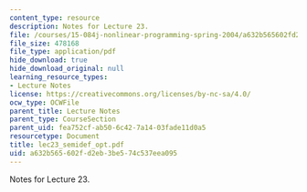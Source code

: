 ```yaml
---
content_type: resource
description: Notes for Lecture 23.
file: /courses/15-084j-nonlinear-programming-spring-2004/a632b565602fd2eb3be574c537eea095_lec23_semidef_opt.pdf
file_size: 478168
file_type: application/pdf
hide_download: true
hide_download_original: null
learning_resource_types:
- Lecture Notes
license: https://creativecommons.org/licenses/by-nc-sa/4.0/
ocw_type: OCWFile
parent_title: Lecture Notes
parent_type: CourseSection
parent_uid: fea752cf-ab50-6c42-7a14-03fade11d0a5
resourcetype: Document
title: lec23_semidef_opt.pdf
uid: a632b565-602f-d2eb-3be5-74c537eea095
---
```

Notes for Lecture 23.